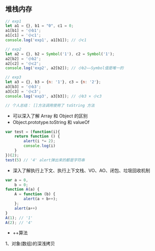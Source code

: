 #
## 堆栈内存
```javascript
// exp1
let a1 = {}, b1 = "0", c1 = 0;
a1[b1] = '小b1';
a1[c1] = '小c1';
console.log('exp1', a1[b1]); // 小c1

// exp2
let a2 = {}, b2 = Symbol('1'), c2 = Symbol('1');
a2[b2] = '小b2';
a2[c2] = '小c2';
console.log('exp2', a2[b2]); // 小b2——Symbol值是唯一的

// exp3
let a3 = {}, b3 = {n: '1'}, c3 = {n: '2'};
a3[b3] = '小b3';
a3[c3] = '小c3';
console.log('exp3', a3[b3]); // 小b3 × 小c3

// 个人总结： []方法调用使用了 toString 方法
```
* 可以深入了解 Array 和 Object 的区别
* Object.prototype.toString 和 valueOf

```javascript
var test = (function(i){
    return function () {
        alert(i *= 2);
        console.log(i)
    }
})(2);
test(5) // '4' alert弹出来的都是字符串
```
* 深入了解执行上下文、执行上下文栈、VO、AO、闭包、垃圾回收机制

```javascript
var a = 0,
    b = 0;
function A(a) {
    A = function (b) {
        alert(a + b++);
    };
    alert(a++)
}
A(1); // '1'
A(2); // '4'
```
* ++算法



1、对象(数组)的深浅拷贝